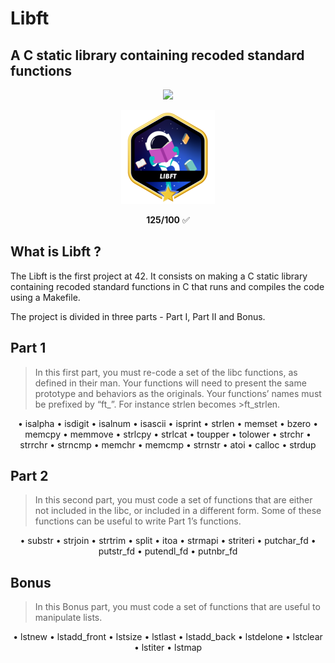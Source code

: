 # Libft
##
## A C static library containing recoded standard functions

<p align="center"><a href="https://www.42sp.org.br/" target="_blank"><img src="https://img.shields.io/static/v1?label=&message=SP&color=000&style=for-the-badge&logo=42""></a></p>
<p align="center"><img src="https://github.com/MarcosFlavioGS/Libft/blob/master/libftm.png">
<p align="center"> <strong>125/100</strong> ✅ 

## What is Libft ?

The Libft is the first project at 42. It consists on making a C static library containing recoded standard functions in C that runs and compiles the code using a Makefile.

The project is divided in three parts - Part I, Part II and Bonus.

## Part 1
  
>In this first part, you must re-code a set of the libc functions, as defined in their man.
>Your functions will need to present the same prototype and behaviors as the originals. Your functions’ names must be prefixed by “ft_”. For instance strlen becomes >ft_strlen.
  
<p align="center">• isalpha • isdigit • isalnum • isascii • isprint • strlen • memset • bzero • memcpy • memmove • strlcpy • strlcat • toupper • tolower • strchr • strrchr • strncmp • memchr • memcmp • strnstr • atoi • calloc • strdup</p>

  ## Part 2
  
>In this second part, you must code a set of functions that are either not included in the libc, or included in a different form.
>Some of these functions can be useful to write Part 1’s functions.

<p align="center">• substr • strjoin • strtrim • split • itoa • strmapi • striteri • putchar_fd • putstr_fd • putendl_fd • putnbr_fd</p>
  
## Bonus

>In this Bonus part, you must code a set of functions that are useful to manipulate lists.
  
<p align="center">• lstnew • lstadd_front • lstsize • lstlast • lstadd_back • lstdelone • lstclear • lstiter • lstmap</p>
